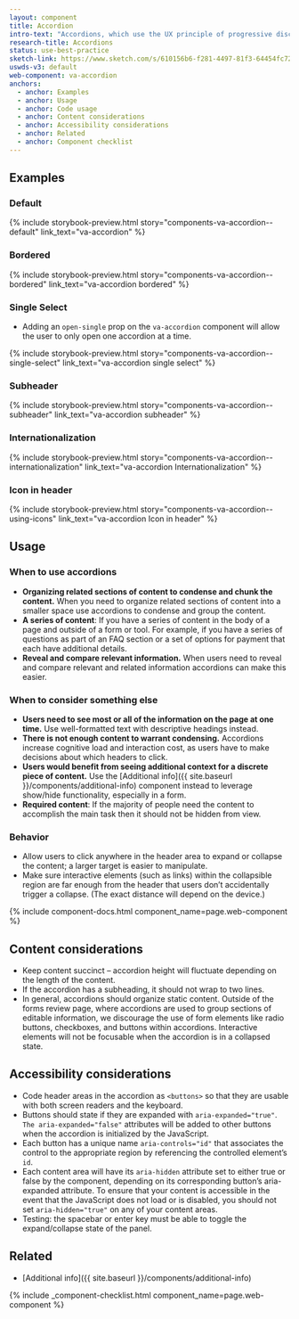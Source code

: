 ```yaml
---
layout: component
title: Accordion
intro-text: "Accordions, which use the UX principle of progressive disclosure, are a list of headers that can be clicked to hide or reveal additional content. By default, accordions are multi-selectable and borderless, however, props can be added to make them bordered and single-select."
research-title: Accordions
status: use-best-practice
sketch-link: https://www.sketch.com/s/610156b6-f281-4497-81f3-64454fc72156/p/2550D408-704E-4AD4-A726-87607DB7E42B
uswds-v3: default
web-component: va-accordion
anchors:
  - anchor: Examples
  - anchor: Usage
  - anchor: Code usage
  - anchor: Content considerations
  - anchor: Accessibility considerations
  - anchor: Related
  - anchor: Component checklist
---
```


## Examples

### Default

{% include storybook-preview.html story="components-va-accordion--default" link_text="va-accordion" %}

### Bordered

{% include storybook-preview.html story="components-va-accordion--bordered" link_text="va-accordion bordered" %}

### Single Select

* Adding an `open-single` prop on the `va-accordion` component will allow the user to only open one accordion at a time.

{% include storybook-preview.html story="components-va-accordion--single-select" link_text="va-accordion single select" %}

### Subheader

{% include storybook-preview.html story="components-va-accordion--subheader" link_text="va-accordion subheader" %}

### Internationalization

{% include storybook-preview.html story="components-va-accordion--internationalization" link_text="va-accordion Internationalization" %}

### Icon in header

{% include storybook-preview.html story="components-va-accordion--using-icons" link_text="va-accordion Icon in header" %}



## Usage

### When to use accordions

* **Organizing related sections of content to condense and chunk the content.** When you need to organize related sections of content into a smaller space use accordions to condense and group the content.
* **A series of content**: If you have a series of content in the body of a page and outside of a form or tool. For example, if you have a series of questions as part of an FAQ section or a set of options for payment that each have additional details. 
* **Reveal and compare relevant information.** When users need to reveal and compare relevant and related information accordions can make this easier.

### When to consider something else

* **Users need to see most or all of the information on the page at one time.** Use well-formatted text with descriptive headings instead.
* **There is not enough content to warrant condensing.** Accordions increase cognitive load and interaction cost, as users have to make decisions about which headers to click.
* **Users would benefit from seeing additional context for a discrete piece of content.** Use the [Additional info]({{ site.baseurl }}/components/additional-info) component instead to leverage show/hide functionality, especially in a form. 
* **Required content**: If the majority of people need the content to accomplish the main task then it should not be hidden from view.

### Behavior

* Allow users to click anywhere in the header area to expand or collapse the content; a larger target is easier to manipulate.
* Make sure interactive elements (such as links) within the collapsible region are far enough from the header that users don’t accidentally trigger a collapse. (The exact distance will depend on the device.)

{% include component-docs.html component_name=page.web-component %}

## Content considerations

* Keep content succinct – accordion height will fluctuate depending on the length of the content. 
* If the accordion has a subheading, it should not wrap to two lines. 
* In general, accordions should organize static content. Outside of the forms review page, where accordions are used to group sections of editable information, we discourage the use of form elements like radio buttons, checkboxes, and buttons within accordions. Interactive elements will not be focusable when the accordion is in a collapsed state.

## Accessibility considerations

* Code header areas in the accordion as `<buttons>` so that they are usable with both screen readers and the keyboard.
* Buttons should state if they are expanded with `aria-expanded="true"`. `The aria-expanded="false"` attributes will be added to other buttons when the accordion is initialized by the JavaScript.
* Each button has a unique name `aria-controls="id"` that associates the control to the appropriate region by referencing the controlled element’s `id`.
* Each content area will have its `aria-hidden` attribute set to either true or false by the component, depending on its corresponding button’s aria-expanded attribute. To ensure that your content is accessible in the event that the JavaScript does not load or is disabled, you should not set `aria-hidden="true"` on any of your content areas.
* Testing: the spacebar or enter key must be able to toggle the expand/collapse state of the panel.

## Related

* [Additional info]({{ site.baseurl }}/components/additional-info)

{% include _component-checklist.html component_name=page.web-component %}